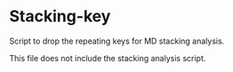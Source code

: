 # Stacking-key

Script to drop the repeating keys for MD stacking analysis.

This file does not include the stacking analysis script.
